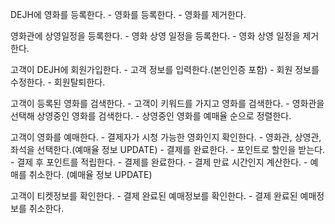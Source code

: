 DEJH에 영화를 등록한다.
    - 영화를 등록한다.
    - 영화를 제거한다.

영화관에 상영일정을 등록한다.
    - 영화 상영 일정을 등록한다.
    - 영화 상영 일정을 제거한다.

고객이 DEJH에 회원가입한다.
    - 고객 정보를 입력한다.(본인인증 포함)
    - 회원 정보를 수정한다.
    - 회원탈퇴한다.

고객이 등록된 영화를 검색한다.
    - 고객이 키워드를 가지고 영화를 검색한다.
    - 영화관을 선택해 상영중인 영화를 검색한다.
    - 상영중인 영화를 예매율 순으로 정렬한다.

고객이 영화를 예매한다.
    - 결제자가 시청 가능한 영화인지 확인한다.
    - 영화관, 상영관, 좌석을 선택한다.(예매율 정보 UPDATE)
    - 결제를 완료한다.
        - 포인트로 할인을 받는다.
        - 결제 후 포인트를 적립한다.
        - 결제를 완료한다.
    - 결제 만료 시간인지 계산한다.
    - 예매를 취소한다. (예매율 정보 UPDATE)

고객이 티켓정보를 확인한다.
    - 결제 완료된 예매정보를 확인한다.
    - 결제 완료된 예매정보를 취소한다.
